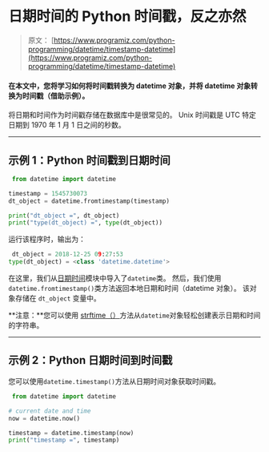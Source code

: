 # 日期时间的 Python 时间戳，反之亦然

> 原文： [https://www.programiz.com/python-programming/datetime/timestamp-datetime](https://www.programiz.com/python-programming/datetime/timestamp-datetime)

#### 在本文中，您将学习如何将时间戳转换为 datetime 对象，并将 datetime 对象转换为时间戳（借助示例）。

将日期和时间作为时间戳存储在数据库中是很常见的。 Unix 时间戳是 UTC 特定日期到 1970 年 1 月 1 日之间的秒数。

* * *

## 示例 1：Python 时间戳到日期时间

```py
 from datetime import datetime

timestamp = 1545730073
dt_object = datetime.fromtimestamp(timestamp)

print("dt_object =", dt_object)
print("type(dt_object) =", type(dt_object)) 
```

运行该程序时，输出为：

```py
 dt_object = 2018-12-25 09:27:53
type(dt_object) = <class 'datetime.datetime'> 
```

在这里，我们从[日期时间](/python-programming/datetime)模块中导入了`datetime`类。 然后，我们使用`datetime.fromtimestamp()`类方法返回本地日期和时间（datetime 对象）。 该对象存储在 `dt_object` 变量中。

**注意：**您可以使用 [strftime（）](/python-programming/datetime/strftime)方法从`datetime`对象轻松创建表示日期和时间的字符串。

* * *

## 示例 2：Python 日期时间到时间戳

您可以使用`datetime.timestamp()`方法从日期时间对象获取时间戳。

```py
 from datetime import datetime

# current date and time
now = datetime.now()

timestamp = datetime.timestamp(now)
print("timestamp =", timestamp)

```